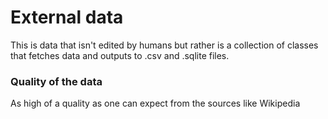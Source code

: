 External data
========================================================

This is data that isn't edited by humans but rather is a collection of classes that fetches data and outputs to .csv and .sqlite files.

### Quality of the data
As high of a quality as one can expect from the sources like Wikipedia